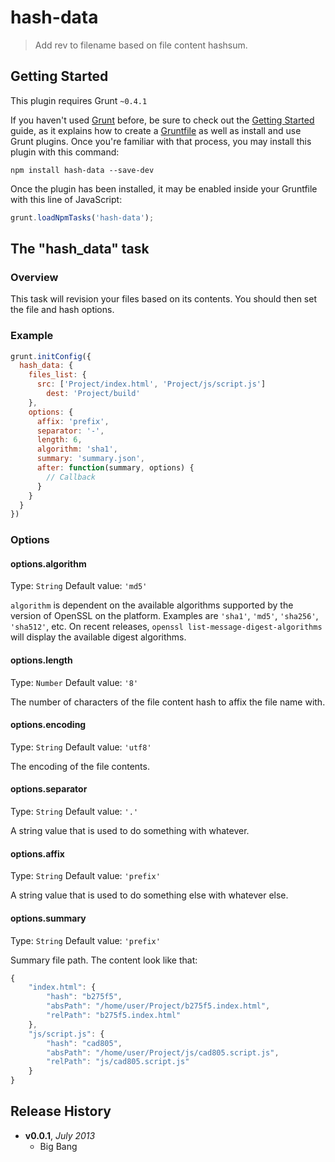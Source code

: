 # hash-data

> Add rev to filename based on file content hashsum.

## Getting Started
This plugin requires Grunt `~0.4.1`

If you haven't used [Grunt](http://gruntjs.com/) before, be sure to check out the [Getting Started](http://gruntjs.com/getting-started) guide, as it explains how to create a [Gruntfile](http://gruntjs.com/sample-gruntfile) as well as install and use Grunt plugins. Once you're familiar with that process, you may install this plugin with this command:

```shell
npm install hash-data --save-dev
```

Once the plugin has been installed, it may be enabled inside your Gruntfile with this line of JavaScript:

```js
grunt.loadNpmTasks('hash-data');
```

## The "hash_data" task

### Overview
This task will revision your files based on its contents. You should then set the file and hash options.

### Example
```js
grunt.initConfig({
  hash_data: {
    files_list: {
      src: ['Project/index.html', 'Project/js/script.js']
        dest: 'Project/build'
    },
    options: {
      affix: 'prefix',
      separator: '-',
      length: 6,
      algorithm: 'sha1',
      summary: 'summary.json',
      after: function(summary, options) {
        // Callback
      }
    }
  }
})
```

### Options

#### options.algorithm
Type: `String`
Default value: `'md5'`

`algorithm` is dependent on the available algorithms supported by the version of OpenSSL on the platform. Examples are `'sha1'`, `'md5'`, `'sha256'`, `'sha512'`, etc. On recent releases, `openssl list-message-digest-algorithms` will display the available digest algorithms.

#### options.length
Type: `Number`
Default value: `'8'`

The number of characters of the file content hash to affix the file name with.

#### options.encoding
Type: `String`
Default value: `'utf8'`

The encoding of the file contents.

#### options.separator
Type: `String`
Default value: `'.'`

A string value that is used to do something with whatever.

#### options.affix
Type: `String`
Default value: `'prefix'`

A string value that is used to do something else with whatever else.

#### options.summary
Type: `String`
Default value: `'prefix'`

Summary file path. The content look like that:
```js
{
    "index.html": {
        "hash": "b275f5",
        "absPath": "/home/user/Project/b275f5.index.html",
        "relPath": "b275f5.index.html"
    },
    "js/script.js": {
        "hash": "cad805",
        "absPath": "/home/user/Project/js/cad805.script.js",
        "relPath": "js/cad805.script.js"
    }
}
```

## Release History
- **v0.0.1**, *July 2013*
  - Big Bang
